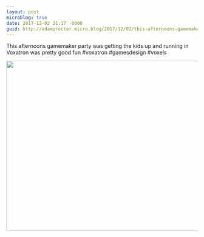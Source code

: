 ```yaml
---
layout: post
microblog: true
date: 2017-12-02 21:17 -0000
guid: http://adamprocter.micro.blog/2017/12/02/this-afternoons-gamemaker.html
---
```

This afternoons gamemaker party was getting the kids up and running in Voxatron was pretty good fun #voxatron #gamesdesign #voxels

<img src="http://discursive.adamprocter.co.uk/uploads/2017/f248c0acd9.jpg" width="600" height="449" />
